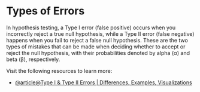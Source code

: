 # Types of Errors

In hypothesis testing, a Type I error (false positive) occurs when you incorrectly reject a true null hypothesis, while a Type II error (false negative) happens when you fail to reject a false null hypothesis. These are the two types of mistakes that can be made when deciding whether to accept or reject the null hypothesis, with their probabilities denoted by alpha (α) and beta (β), respectively.

Visit the following resources to learn more:

- [@article@Type I & Type II Errors | Differences, Examples, Visualizations](https://www.scribbr.com/statistics/type-i-and-type-ii-errors/)